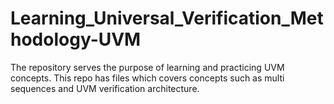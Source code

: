 # Learning_Universal_Verification_Methodology-UVM
The repository serves the purpose of learning and practicing UVM concepts. This repo has files which covers concepts such as multi sequences and UVM verification architecture. 

